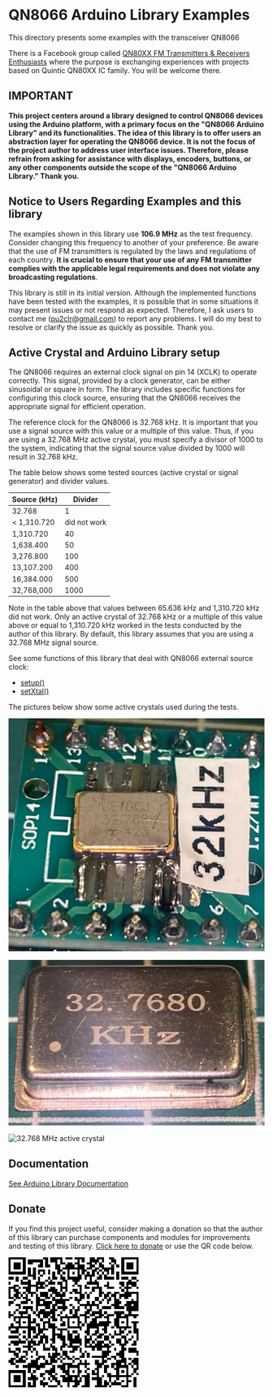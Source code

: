 # QN8066 Arduino Library Examples 

This directory presents some examples with the transceiver QN8066 

There is a Facebook group called [QN80XX FM Transmitters & Receivers Enthusiasts](https://www.facebook.com/groups/qn80xx)  where the purpose is exchanging experiences with projects based on Quintic QN80XX IC family. You will be welcome there.

## IMPORTANT

__This project centers around a library designed to control QN8066 devices using the Arduino platform, with a primary focus on the "QN8066 Arduino Library" and its functionalities. The idea of this library is to offer users an abstraction layer for operating the QN8066 device. It is not the focus of the project author to address user interface issues. Therefore, please refrain from asking for assistance with displays, encoders, buttons, or any other components outside the scope of the "QN8066 Arduino Library." Thank you.__



## Notice to Users Regarding Examples and this library

The examples shown in this library use **106.9 MHz** as the test frequency. Consider changing this frequency to another of your preference. Be aware that the use of FM transmitters is regulated by the laws and regulations of each country. **It is crucial to ensure that your use of any FM transmitter complies with the applicable legal requirements and does not violate any broadcasting regulations**.


This library is still in its initial version. Although the implemented functions have been tested with the examples, it is possible that in some situations it may present issues or not respond as expected. Therefore, I ask users to contact me (pu2clr@gmail.com) to report any problems. I will do my best to resolve or clarify the issue as quickly as possible. Thank you.


## Active Crystal and Arduino Library setup 

The QN8066 requires an external clock signal on pin 14 (XCLK) to operate correctly. This signal, provided by a clock generator, can be either sinusoidal or square in form. The library includes specific functions for configuring this clock source, ensuring that the QN8066 receives the appropriate signal for efficient operation.

The reference clock for the QN8066 is 32.768 kHz. It is important that you use a signal source with this value or a multiple of this value. Thus, if you are using a 32.768 MHz active crystal, you must specify a divisor of 1000 to the system, indicating that the signal source value divided by 1000 will result in 32.768 kHz.

The table below shows some tested sources (active crystal or signal generator) and divider values.  

|   Source (kHz)  | Divider       | 
| --------------  | ------------- |
|  32.768         |      1        | 
|  < 1,310.720    | did not work  |   
|  1,310.720      |    40         | 
|  1,638.400      |    50         | 
|  3,276.800      |   100         | 
|  13,107.200     |   400         | 
|  16,384.000     |   500         | 
|  32,768,000     |  1000         |  


Note in the table above that values between 65.636 kHz and 1,310.720 kHz did not work. Only an active crystal of 32.768 kHz or a multiple of this value above or equal to 1,310.720 kHz worked in the tests conducted by the author of this library. By default, this library assumes that you are using a 32.768 MHz signal source.

See some functions of this library that deal with QN8066 external source clock: 

* [setup()](https://pu2clr.github.io/QN8066/extras/apidoc/html/group__group02.html#gaea0b761c45ccf8a361a84aedaaa91bb2)
* [setXtal()](https://pu2clr.github.io/QN8066/extras/apidoc/html/group__group02.html#ga84ef4ffd06a76d817114cbd2e222f6e5)

The pictures below show some active crystals used during the tests.

![32.768 kHz active crystal](../extras/images/act_crystal_01.jpg)

![Other 32.768 kHz active crystal](../extras/images/act_crystal_03.jpg)

![32.768 MHz active crystal](../extras/images/act_crystal_02.jpgg)



## Documentation 

[See Arduino Library Documentation](https://pu2clr.github.io/QN8066/extras/apidoc/html/index.html)


## Donate 

If you find this project useful, consider making a donation so that the author of this library can purchase components and modules for improvements and testing of this library. [Click here to donate](https://www.paypal.com/donate/?business=LLV4PHKTXC4JW&no_recurring=0&item_name=Consider+making+a+donation.+So%2C+I+can+purchase+components+and+modules+for+improvements+and+testing+of+this+library.&currency_code=USD) or use the QR code below.


![Donate](../extras/images/QR_Code.png) 